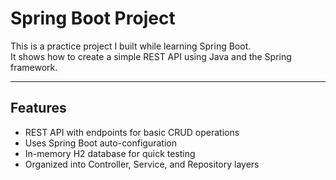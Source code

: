 # Spring Boot Project

This is a practice project I built while learning Spring Boot.  
It shows how to create a simple REST API using Java and the Spring framework.

---

## Features
- REST API with endpoints for basic CRUD operations  
- Uses Spring Boot auto-configuration  
- In-memory H2 database for quick testing  
- Organized into Controller, Service, and Repository layers  


